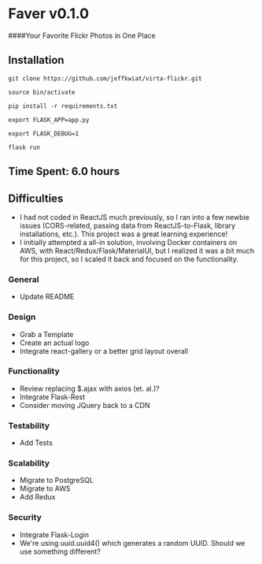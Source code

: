 # Faver v0.1.0
####Your Favorite Flickr Photos in One Place

## Installation

`git clone https://github.com/jeffkwiat/virta-flickr.git`

`source bin/activate`

`pip install -r requirements.txt`

`export FLASK_APP=app.py`

`export FLASK_DEBUG=1`

`flask run`

## Time Spent: 6.0 hours

## Difficulties
* I had not coded in ReactJS much previously, so I ran into a few newbie issues (CORS-related, passing data from ReactJS-to-Flask, library installations, etc.).  This project was a great learning experience!
* I initially attempted a all-in solution, involving Docker containers on AWS, with React/Redux/Flask/MaterialUI, but I realized it was a bit much for this project, so I scaled it back and focused on the functionality.

### General
* Update README

### Design
* Grab a Template
* Create an actual logo
* Integrate react-gallery or a better grid layout overall

### Functionality
* Review replacing $.ajax with axios (et. al.)?
* Integrate Flask-Rest
* Consider moving JQuery back to a CDN

### Testability
* Add Tests

### Scalability
* Migrate to PostgreSQL
* Migrate to AWS
* Add Redux

### Security
* Integrate Flask-Login
* We're using uuid.uuid4() which generates a random UUID.  Should we use something different?